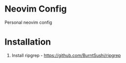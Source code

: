 # Neovim Config
Personal neovim config

# Installation

1. Install ripgrep - https://github.com/BurntSushi/ripgrep

